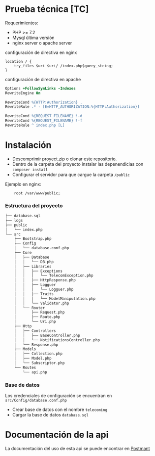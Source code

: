 Prueba técnica [TC]
======================

Requerimientos:

- PHP >= 7.2
- Mysql última versión
- nginx server o apache server

configuración de directiva en nginx
````nginx
location / {
    try_files $uri $uri/ /index.php$query_string;
} 
````

configuración de directiva en apache
````apache
Options +FollowSymLinks -Indexes
RewriteEngine On
 
RewriteCond %{HTTP:Authorization} .
RewriteRule .* - [E=HTTP_AUTHORIZATION:%{HTTP:Authorization}]
 
RewriteCond %{REQUEST_FILENAME} !-d
RewriteCond %{REQUEST_FILENAME} !-f
RewriteRule ^ index.php [L]
````




Instalación
============

- Descomprimir proyect.zip o clonar este repositorio.
- Dentro de la carpeta del proyecto instalar las depenendicias con `composer install`
- Configurar el servidor para que cargue la carpeta `/public`

Ejemplo en nginx:
``` nginx
    root /var/www/public;
```

### Estructura del proyecto
``` bash
├── database.sql
├── logs
├── public
│   └── index.php
└── src
    ├── Bootstrap.php
    ├── Config
    │   └── database.conf.php
    ├── Core
    │   ├── Database
    │   │   └── DB.php
    │   ├── Libraries
    │   │   ├── Exceptions
    │   │   │   └── TelecomException.php
    │   │   ├── HttpResponse.php
    │   │   ├── Logguer
    │   │   │   └── Logguer.php
    │   │   ├── Traits
    │   │   │   └── ModelManipulation.php
    │   │   └── Validator.php
    │   └── Router
    │       ├── Request.php
    │       ├── Route.php
    │       └── Uri.php
    ├── Http
    │   ├── Controllers
    │   │   ├── BaseController.php
    │   │   └── NotificationsController.php
    │   └── Response.php
    ├── Models
    │   ├── Collection.php
    │   ├── Model.php
    │   └── Subscriptor.php
    └── Routes
        └── api.php
```

### Base de datos
Los credenciales de configuración se encuentran en  `src/Config/database.conf.php`

- Crear base de datos con el nombre `telecoming`
- Cargar la base de datos `database.sql`


Documentación de la api
==========================

La documentación del uso de esta api se puede encontrar en  [Postmant](https://documenter.getpostman.com/view/2447850/UzBsHjCs) 
